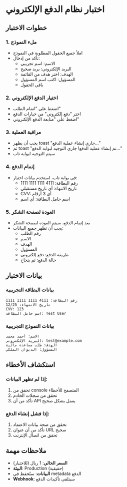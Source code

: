 # اختبار نظام الدفع الإلكتروني

## خطوات الاختبار

### 1. ملء النموذج
- املأ جميع الحقول المطلوبة في النموذج
- تأكد من إدخال:
  - الاسم: اسم تجريبي
  - البريد الإلكتروني: بريد صحيح
  - الهدف: اختر هدف من القائمة
  - المسؤول: اكتب اسم المسؤول
  - باقي الحقول

### 2. اختيار الدفع الإلكتروني
- اضغط على "اتمام الطلب"
- اختر "دفع إلكتروني" من خيارات الدفع
- اضغط على "متابعة الدفع الإلكتروني"

### 3. مراقبة العملية
- يجب أن يظهر toast "جاري إنشاء عملية الدفع..."
- ثم toast "تم إنشاء عملية الدفع! جاري التوجيه لبوابة الدفع..."
- سيتم التوجيه لبوابة تاب

### 4. إتمام الدفع
- في بوابة تاب، استخدم بيانات اختبار:
  - رقم البطاقة: 4111 1111 1111 1111
  - تاريخ الانتهاء: أي تاريخ مستقبلي
  - CVV: أي 3 أرقام
  - اسم حامل البطاقة: أي اسم

### 5. العودة لصفحة الشكر
- بعد إتمام الدفع، سيتم العودة لصفحة الشكر
- يجب أن تظهر جميع البيانات:
  - رقم الطلب
  - الاسم
  - الهدف
  - المسؤول
  - طريقة الدفع: دفع إلكتروني
  - حالة الدفع: تم بنجاح

## بيانات الاختبار

### بيانات البطاقة التجريبية
```
رقم البطاقة: 4111 1111 1111 1111
تاريخ الانتهاء: 12/25
CVV: 123
اسم حامل البطاقة: Test User
```

### بيانات النموذج التجريبية
```
الاسم: أحمد محمد
البريد الإلكتروني: test@example.com
الهدف: طلب مساعدة مالية
المسؤول: الديوان الملكي
```

## استكشاف الأخطاء

### إذا لم تظهر البيانات:
1. تحقق من console المتصفح للأخطاء
2. تحقق من سجلات الخادم
3. تأكد من أن API يعمل بشكل صحيح

### إذا فشل إنشاء الدفع:
1. تحقق من صحة بيانات الاعتماد
2. تأكد من أن عنوان URL صحيح
3. تحقق من اتصال الإنترنت

## ملاحظات مهمة

- **السعر الحالي**: 1 ريال (للاختبار)
- **البيئة**: Production (حقيقية)
- **البيانات**: ستُحفظ في metadata الدفع
- **Webhook**: سيتلقى تأكيدات الدفع
